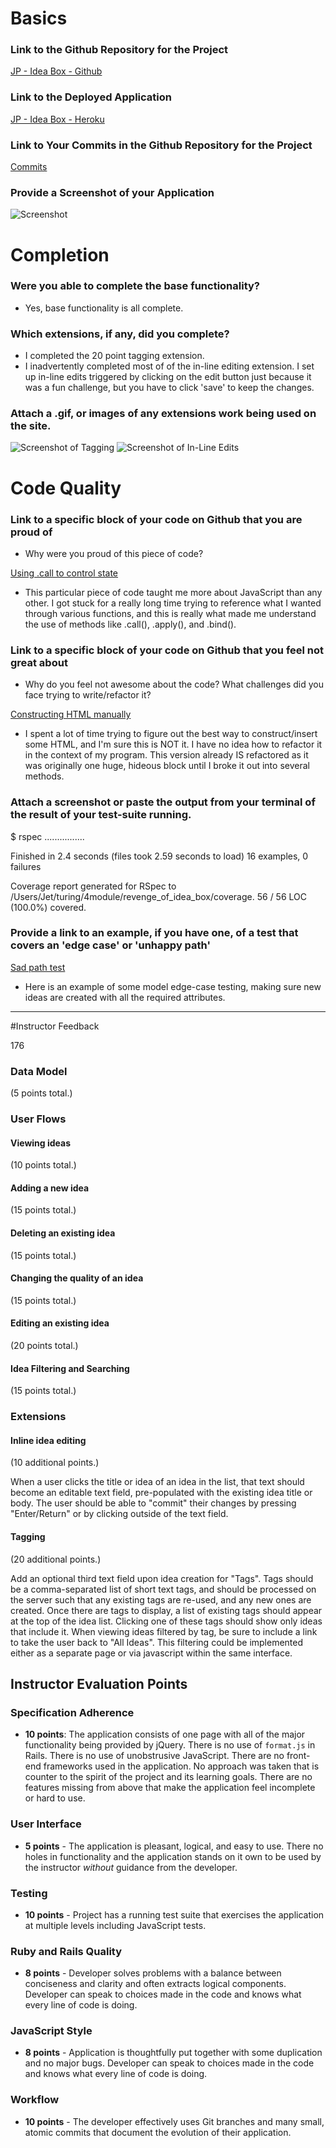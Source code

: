 # Basics

### Link to the Github Repository for the Project
[JP - Idea Box - Github](https://github.com/jwperry/ruby-submissions)

### Link to the Deployed Application
[JP - Idea Box - Heroku](https://jp-turing-idea-box.herokuapp.com/)

### Link to Your Commits in the Github Repository for the Project
[Commits](https://github.com/jwperry/revenge_of_idea_box/commits/master)

### Provide a Screenshot of your Application
![Screenshot](http://i.imgur.com/qkWPPQu.png)

# Completion

### Were you able to complete the base functionality?
* Yes, base functionality is all complete.

### Which extensions, if any, did you complete?
* I completed the 20 point tagging extension.
* I inadvertently completed most of of the in-line editing extension. I set up in-line edits triggered by clicking on the edit button just because it was a fun challenge, but you have to click 'save' to keep the changes.

### Attach a .gif, or images of any extensions work being used on the site.
![Screenshot of Tagging](http://i.imgur.com/ESh57cd.png)
![Screenshot of In-Line Edits](http://i.imgur.com/vGJAptz.png)

# Code Quality

### Link to a specific block of your code on Github that you are proud of
* Why were you proud of this piece of code?

[Using .call to control state](https://github.com/jwperry/revenge_of_idea_box/blob/062285ab59f915e3006e264efb6023197136b6ac/app/assets/javascripts/tag-filter.js#L16-L31)
  * This particular piece of code taught me more about JavaScript than any other. I got stuck for a really long time trying to reference what I wanted through various functions, and this is really what made me understand the use of methods like .call(), .apply(), and .bind().

### Link to a specific block of your code on Github that you feel not great about
* Why do you feel not awesome about the code? What challenges did you face trying to write/refactor it?

[Constructing HTML manually](https://github.com/jwperry/revenge_of_idea_box/blob/062285ab59f915e3006e264efb6023197136b6ac/app/assets/javascripts/list-ideas.js.erb#L48-L72)
  * I spent a lot of time trying to figure out the best way to construct/insert some HTML, and I'm sure this is NOT it. I have no idea how to refactor it in the context of my program. This version already IS refactored as it was originally one huge, hideous block until I broke it out into several methods.

### Attach a screenshot or paste the output from your terminal of the result of your test-suite running.

$ rspec
................

Finished in 2.4 seconds (files took 2.59 seconds to load)
16 examples, 0 failures

Coverage report generated for RSpec to /Users/Jet/turing/4module/revenge_of_idea_box/coverage. 56 / 56 LOC (100.0%) covered.

### Provide a link to an example, if you have one, of a test that covers an 'edge case' or 'unhappy path'
[Sad path test](https://github.com/jwperry/revenge_of_idea_box/blob/062285ab59f915e3006e264efb6023197136b6ac/spec/models/idea_spec.rb#L13-L31)
  * Here is an example of some model edge-case testing, making sure new ideas are created with all the required attributes.

----
#Instructor Feedback

176

### Data Model

(5 points total.)

### User Flows

#### Viewing ideas

(10 points total.)

#### Adding a new idea

(15 points total.)

#### Deleting an existing idea

(15 points total.)

#### Changing the quality of an idea

(15 points total.)

#### Editing an existing idea

(20 points total.)

#### Idea Filtering and Searching

(15 points total.)

### Extensions

#### Inline idea editing

(10 additional points.)

When a user clicks the title or idea of an idea in the list, that text should become an editable text field, pre-populated with the existing idea title or body. The user should be able to "commit" their changes by pressing "Enter/Return" or by clicking outside of the text field.

#### Tagging

(20 additional points.)

Add an optional third text field upon idea creation for "Tags". Tags should be a comma-separated list of short text tags, and should be processed on the server such that any existing tags are re-used, and any new ones are created. Once there are tags to display, a list of existing tags should appear at the top of the idea list. Clicking one of these tags should show only ideas that include it. When viewing ideas filtered by tag, be sure to include a link to take the user back to "All Ideas". This filtering could be implemented either as a separate page or via javascript within the same interface.

## Instructor Evaluation Points

### Specification Adherence

* **10 points**: The application consists of one page with all of the major functionality being provided by jQuery. There is no use of `format.js` in Rails. There is no use of unobstrusive JavaScript. There are no front-end frameworks used in the application. No approach was taken that is counter to the spirit of the project and its learning goals. There are no features missing from above that make the application feel incomplete or hard to use.

### User Interface

* **5 points** - The application is pleasant, logical, and easy to use. There no holes in functionality and the application stands on it own to be used by the instructor _without_ guidance from the developer.

### Testing

* **10 points** - Project has a running test suite that exercises the application at multiple levels including JavaScript tests.

### Ruby and Rails Quality

* **8 points** - Developer solves problems with a balance between conciseness and clarity and often extracts logical components. Developer can speak to choices made in the code and knows what every line of code is doing.

### JavaScript Style

* **8 points** - Application is thoughtfully put together with some duplication and no major bugs. Developer can speak to choices made in the code and knows what every line of code is doing.

### Workflow

* **10 points** - The developer effectively uses Git branches and many small, atomic commits that document the evolution of their application.
